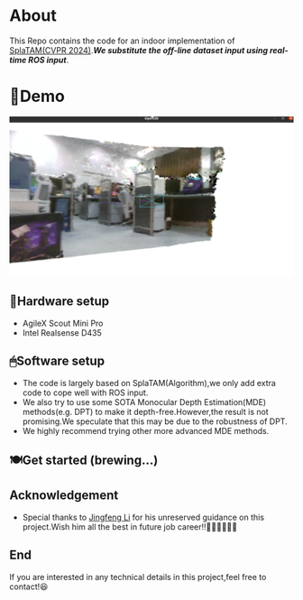 # About
This Repo contains the code for an indoor implementation of [SplaTAM(CVPR 2024)](https://github.com/spla-tam/SplaTAM).***We substitute the off-line dataset input using real-time ROS input***.
# 🎥Demo
![indoor implementation](./demo/demo.png)
## 🦿Hardware setup
- AgileX Scout Mini Pro
- Intel Realsense D435
## 🖱Software setup
- The code is largely based on SplaTAM(Algorithm),we only add extra code to cope well with ROS input.
- We also try to use some SOTA Monocular Depth Estimation(MDE) methods(e.g. DPT) to make it depth-free.However,the result is not promising.We speculate that this may be due to the robustness of DPT.
- We highly recommend trying other more advanced MDE methods.
## 🍽Get started (brewing...)
## Acknowledgement
- Special thanks to [Jingfeng Li](https://github.com/Li-jingfeng) for his unreserved guidance on this project.Wish him all the best in future job career!!🫶🏻🫶🏻🫶🏻
## End
If you are interested in any technical details in this project,feel free to contact!😆

  
